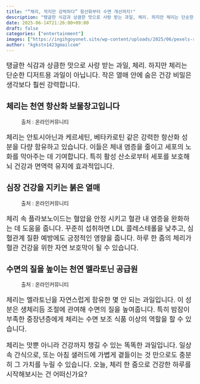 ```yaml
---
title: "“체리, 작지만 강력하다” 항산화부터 수면 개선까지!"
description: "탱글한 식감과 상큼한 맛으로 사랑 받는 과일, 체리. 하지만 체리는 단순한 디저트용 과일이 아닙니다. 작은 열매 안에 숨은 건강 비밀은 생각보다 훨씬 강력합니다."
date: 2025-06-14T21:26:00+09:00
draft: false
categories: ["entertainment"]
images: ["https://ingihgoyonet.site/wp-content/uploads/2025/06/pexels-r-khalil-250162-768009-1024x683.jpg", "https://ingihgoyonet.site/wp-content/uploads/2025/06/pexels-pixabay-162689-1024x680.jpg", "https://ingihgoyonet.site/wp-content/uploads/2025/06/pexels-janetrangdoan-1149021-1024x650.jpg"]
author: "kgkstn1423gmailcom"
---
```


<p style="font-size:18px">탱글한 식감과 상큼한 맛으로 사랑 받는 과일, 체리. 하지만 체리는 단순한 디저트용 과일이 아닙니다. 작은 열매 안에 숨은 건강 비밀은 생각보다 훨씬 강력합니다.</p> <h2 >체리는 천연 항산화 보물창고입니다</h2> <figure ><img src="https://ingihgoyonet.site/wp-content/uploads/2025/06/pexels-r-khalil-250162-768009-1024x683.jpg" alt="" style="aspect-ratio:16/9;object-fit:cover"/><figcaption >출처 : 온라인커뮤니티</figcaption></figure> <p style="font-size:18px">체리는 안토시아닌과 케르세틴, 베타카로틴 같은 강력한 항산화 성분을 다량 함유하고 있습니다. 이들은 체내 염증을 줄이고 세포의 노화를 막아주는 데 기여합니다. 특히 활성 산소로부터 세포를 보호해 뇌 건강과 면역력 유지에 효과적입니다.</p> <h2 >심장 건강을 지키는 붉은 열매</h2> <figure ><img src="https://ingihgoyonet.site/wp-content/uploads/2025/06/pexels-pixabay-162689-1024x680.jpg" alt="" style="aspect-ratio:16/9;object-fit:cover"/><figcaption >출처 : 온라인커뮤니티</figcaption></figure> <p style="font-size:18px">체리 속 플라보노이드는 혈압을 안정 시키고 혈관 내 염증을 완화하는 데 도움을 줍니다. 꾸준히 섭취하면 LDL 콜레스테롤을 낮추고, 심혈관계 질환 예방에도 긍정적인 영향을 줍니다. 하루 한 줌의 체리가 혈관 건강을 위한 자연 보호막이 될 수 있습니다.</p> <h2 >수면의 질을 높이는 천연 멜라토닌 공급원</h2> <figure ><img src="https://ingihgoyonet.site/wp-content/uploads/2025/06/pexels-janetrangdoan-1149021-1024x650.jpg" alt="" style="aspect-ratio:16/9;object-fit:cover"/><figcaption >출처 : 온라인커뮤니티</figcaption></figure> <p style="font-size:18px">체리는 멜라토닌을 자연스럽게 함유한 몇 안 되는 과일입니다. 이 성분은 생체리듬 조절에 관여해 수면의 질을 높여줍니다. 특히 밤잠이 부족한 중장년층에게 체리는 수면 보조 식품 이상의 역할을 할 수 있습니다.</p> <p style="font-size:18px">체리는 맛뿐 아니라 건강까지 챙길 수 있는 똑똑한 과일입니다. 일상 속 간식으로, 또는 아침 샐러드에 가볍게 곁들이는 것 만으로도 충분히 그 가치를 누릴 수 있습니다. 오늘, 체리 한 줌으로 건강한 하루를 시작해보시는 건 어떠신가요?</p>